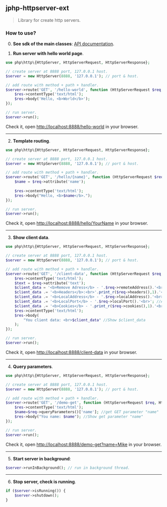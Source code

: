 
## jphp-httpserver-ext

> Library for create http servers.

### How to use?

0. **See sdk of the main classes**: [API documentation](api-docs).

1. **Run server with hello world page**.
```php
use php\http\{HttpServer, HttpServerRequest, HttpServerResponse};

// create server at 8888 port, 127.0.0.1 host.
$server = new HttpServer(8888, '127.0.0.1'); // port & host.

// add route with method + path + handler.
$server->route('GET', '/hello-world', function (HttpServerRequest $req, HttpServerResponse $res) {
    $res->contentType('text/html');
    $res->body('Hello, <b>World</b>');
});

// run server.
$server->run();
```
Check it, open [http://localhost:8888/hello-world](http://localhost:8888/hello-world) in your browser.

---

2. **Template routing**.

```php
use php\http\{HttpServer, HttpServerRequest, HttpServerResponse};

// create server at 8888 port, 127.0.0.1 host.
$server = new HttpServer(8888, '127.0.0.1'); // port & host.

// add route with method + path + handler.
$server->route('GET', '/hello/{name}', function (HttpServerRequest $req, HttpServerResponse $res) {
    $name = $req->attribute('name');
    
    $res->contentType('text/html');
    $res->body("Hello, <b>$name</b>.");
});

// run server.
$server->run();
```

Check it, open [http://localhost:8888/hello/YourName](http://localhost:8888/hello/YourName) in your browser.

---

3. **Show client data**.
```php
use php\http\{HttpServer, HttpServerRequest, HttpServerResponse};

// create server at 8888 port, 127.0.0.1 host.
$server = new HttpServer(8888, '127.0.0.1'); // port & host.

// add route with method + path + handler.
$server->route('GET', '/client-data', function (HttpServerRequest $req, HttpServerResponse $res) {
    $res->contentType('text/html');
    $text = $req->attribute('text');
    $client_data = '<b>Remove Adress</b> - '.$req->remoteAddress().'<br>'; //Add Remote Adress to $client_data
    $client_data .= '<b>Headers</b>:<br>'.print_r($req->headers(),1).'<br>'; //Add Headers to $client_data
    $client_data .= '<b>LocalAddress</b> - '.$req->localAddress().'<br>'; //Add LocalAddress to $client_data
    $client_data .= '<b>LocalPort</b> - '.$req->localPort().'<br>'; //Add LocalPort to $client_data
    $client_data .= '<b>Cookies</b> - '.print_r($req->cookies(),1).'<br>'; //Add Cookies to $client_data
    $res->contentType('text/html');
    $res->body(
    	"You client data: <br>$client_data" //Show $client_data
    );
});

// run server.
$server->run();
```
Check it, open [http://localhost:8888/client-data](http://localhost:8888/hello-world) in your browser.

---

4. **Query parameters**.
```php
use php\http\{HttpServer, HttpServerRequest, HttpServerResponse};

// create server at 8888 port, 127.0.0.1 host.
$server = new HttpServer(8888, '127.0.0.1'); // port & host.

// add route with method + path + handler.
$server->route('GET', '/demo-get', function (HttpServerRequest $req, HttpServerResponse $res) {
    $res->contentType('text/html');
    $name=$req->queryParameters()['name']; //get GET parameter "name"
    $res->body("You name: $name"); //Show get parameter "name"
});

// run server.
$server->run();
```
Check it, open [http://localhost:8888/demo-get?name=Mike](http://localhost:8888/demo-get?name=Mike) in your browser.

---

5. **Start server in background**:

```php
$server->runInBackground(); // run in background thread.
```

---

6. **Stop server, check is running**.
```php
if ($server->isRunning()) {
    $server->shutdown();
}
```
